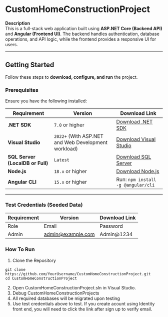 # CustomHomeConstructionProject

**Description**  
This is a full-stack web application built using **ASP.NET Core (Backend API)** and **Angular (Frontend UI)**. The backend handles authentication, database operations, and API logic, while the frontend provides a responsive UI for users.

---

## **Getting Started**
Follow these steps to **download, configure, and run** the project.

### **Prerequisites**
Ensure you have the following installed:

| Requirement | Version | Download Link |
|-------------|---------|--------------|
| **.NET SDK** | `7.0` or higher | [Download .NET SDK](https://dotnet.microsoft.com/download) |
| **Visual Studio** | `2022+` (With ASP.NET and Web Development workload) | [Download Visual Studio](https://visualstudio.microsoft.com/) |
| **SQL Server (LocalDB or Full)** | `Latest` | [Download SQL Server](https://www.microsoft.com/en-us/sql-server/sql-server-downloads) |
| **Node.js** | `18.x` or higher | [Download Node.js](https://nodejs.org/) |
| **Angular CLI** | `15.x` or higher | Run: `npm install -g @angular/cli` |

---

### **Test Credentials (Seeded Data)**
| Requirement | Version | Download Link |
|-------------|---------|--------------|
|Role	|Email	|Password
|Admin	|admin@example.com	|Admin@1234


### **How To Run**
1.  Clone the Repository
```
git clone https://github.com/YourUsername/CustomHomeConstructionProject.git
cd CustomHomeConstructionProject
```
2. Open CustomHomeConstructionProject.sln in Visual Studio.
3. Debug CustomHomeConstructionProjects
4. All required databases will be migrated upon testing
5. Use test credentials above to test. If you create acount using Identity front end, you will need to click the link after sign up to verify email.
